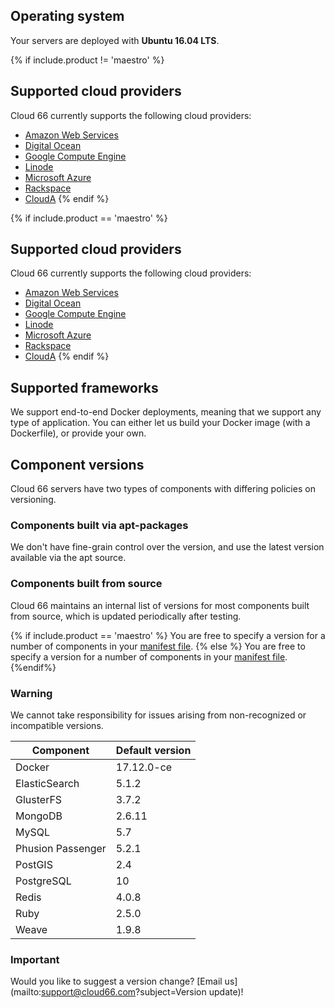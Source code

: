 
## Operating system

Your servers are deployed with **Ubuntu 16.04 LTS**.


{% if include.product != 'maestro' %}
## Supported cloud providers

Cloud 66 currently supports the following cloud providers:
*   [Amazon Web Services](/{{page.collection}}/references/clouds/cloud-aws.html)
*   [Digital Ocean](/{{page.collection}}/references/clouds/cloud-do.html)
*   [Google Compute Engine](/{{page.collection}}/references/clouds/cloud-gce.html)
*   [Linode](/{{page.collection}}/references/clouds/cloud-linode.html)
*   [Microsoft Azure](/{{page.collection}}/references/clouds/cloud-azure.html)
*   [Rackspace](/{{page.collection}}/references/clouds/cloud-rackspace.html)
*   [CloudA](/{{page.collection}}/references/clouds/cloud-clouda.html)
{% endif %}


{% if include.product == 'maestro' %}
## Supported cloud providers

Cloud 66 currently supports the following cloud providers:
*   [Amazon Web Services](/maestro/how-to-guides/clouds/cloud-aws.html)
*   [Digital Ocean](/maestro/how-to-guides/clouds/cloud-do.html)
*   [Google Compute Engine](/maestro/how-to-guides/clouds/cloud-gce.html)
*   [Linode](/maestro/how-to-guides/clouds/cloud-linode.html)
*   [Microsoft Azure](/maestro/how-to-guides/clouds/cloud-azure.html)
*   [Rackspace](/maestro/how-to-guides/clouds/cloud-rackspace.html)
*   [CloudA](/maestro/how-to-guides/clouds/cloud-clouda.html)
{% endif %}


## Supported frameworks

We support end-to-end Docker deployments, meaning that we support any type of application. You can either let us build your Docker image (with a Dockerfile), or provide your own.


## Component versions

Cloud 66 servers have two types of components with differing policies on versioning.


### Components built via apt-packages

We don't have fine-grain control over the version, and use the latest version available via the apt source.

### Components built from source

Cloud 66 maintains an internal list of versions for most components built from source, which is updated periodically after testing.

{% if include.product == 'maestro' %}
You are free to specify a version for a number of components in your [manifest file](/maestro/quickstarts/getting-started-with-manifest.html).
{% else %}
You are free to specify a version for a number of components in your [manifest file](/{{page.collection}}/tutorials/getting-started-with-manifest.html).
{%endif%}

### Warning

<div class="notice notice-danger"><p>We cannot take responsibility for issues arising from non-recognized or incompatible versions.</p></div>


<table class='table table-bordered table-striped'>
<thead>
<th>Component</th>
<th>Default version</th></thead>
<tr><td>Docker</td><td>17.12.0-ce</td></tr>
<tr><td>ElasticSearch</td><td>5.1.2</td></tr>
<tr><td>GlusterFS</td><td>3.7.2</td></tr>
<tr><td>MongoDB</td><td>2.6.11</td></tr>
<tr><td>MySQL</td><td>5.7</td></tr>
<tr><td>Phusion Passenger</td><td>5.2.1</td></tr>
<tr><td>PostGIS</td><td>2.4</td></tr>
<tr><td>PostgreSQL</td><td>10</td></tr>
<tr><td>Redis</td><td>4.0.8</td></tr>
<tr><td>Ruby</td><td>2.5.0</td></tr>
<tr><td>Weave</td><td>1.9.8</td></tr>
</table>

### Important

Would you like to suggest a version change? [Email us](mailto:support@cloud66.com?subject=Version update)!


